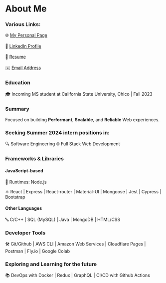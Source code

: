 # About Me

### Various Links:

🌐 [My Personal Page](https://tusharreddy.com/)<br><br>
📎 [LinkedIn Profile](https://www.linkedin.com/in/tushar-reddy/)<br><br>
📄 [Resume](https://tusharreddy.com/static/media/tushar-resume.a377a146b843afd64225.pdf)<br><br>
✉️ [Email Address](mailto:tusharreddy2023@gmail.com)

### Education

🎓 Incoming MS student at California State University, Chico | Fall 2023

### Summary

Focused on building **Performant**, **Scalable**, and **Reliable** Web experiences.

### Seeking Summer 2024 intern positions in:

🔍 Software Engineering
🌐 Full Stack Web Development

### Frameworks & Libraries

#### JavaScript-based

🔧 Runtimes: Node.js

⚛️ React | Express | React-router | Material-UI | Mongoose | Jest | Cypress | Bootstrap

#### Other Languages

🔤 C/C++ | SQL (MySQL) | Java | MongoDB | HTML/CSS

### Developer Tools

🛠️ Git/Github | AWS CLI | Amazon Web Services | Cloudflare Pages | Postman | Fly.io | Google Colab

### Exploring and Learning for the future

📚 DevOps with Docker | Redux | GraphQL | CI/CD with Github Actions
